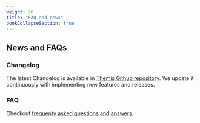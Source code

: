 ```yaml
---
weight: 30
title: "FAQ and news"
bookCollapseSection: true
---
```



## News and FAQs

### Changelog

The latest Changelog is available in [Themis Github repository](https://github.com/cossacklabs/themis/blob/master/CHANGELOG.md). We update it continuously with implementing new features and releases.


### FAQ

Checkout [frequenty asked questions and answers](/docs/themis/news/faq/).
